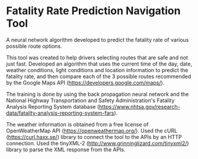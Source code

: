 # Fatality Rate Prediction Navigation Tool
A neural network algorithm developed to predict the fatality rate of various possible route options.

This tool was created to help drivers selecting routes that are safe and not just fast. Developed an algorithm that uses the current time of the day, date, weather conditions, light conditions and location information to predict the fatality rate, and then compare each of the 3 possible routes recommended by the Google Maps API (https://developers.google.com/maps/).

The training is done by using the back propagation neural network and the National Highway Transportation and Safety Administration's Fatality Analysis Reporting System database (https://www.nhtsa.gov/research-data/fatality-analysis-reporting-system-fars).

The weather information is obtained from a free license of OpenWeatherMap API (https://openweathermap.org/). Used the cURL (https://curl.haxx.se/) library to connect the tool to the APIs by an HTTP connection. Used the tinyXML-2 (http://www.grinninglizard.com/tinyxml2/) library to parse the XML response from the APIs.
